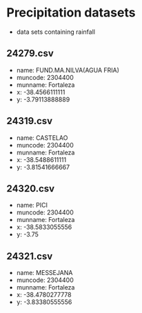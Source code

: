 # Precipitation datasets
 - data sets containing rainfall
 
## 24279.csv
 - name: FUND.MA.NILVA(AGUA FRIA)
 - muncode: 2304400
 - munname: Fortaleza
 - x: -38.4566111111
 - y: -3.79113888889

## 24319.csv
 - name: CASTELAO
 - muncode: 2304400
 - munname: Fortaleza
 - x: -38.5488611111
 - y: -3.81541666667
 
## 24320.csv
 - name: PICI
 - muncode: 2304400
 - munname: Fortaleza
 - x: -38.5833055556
 - y: -3.75

## 24321.csv
 - name: MESSEJANA
 - muncode: 2304400
 - munname: Fortaleza
 - x: -38.4780277778
 - y: -3.83380555556